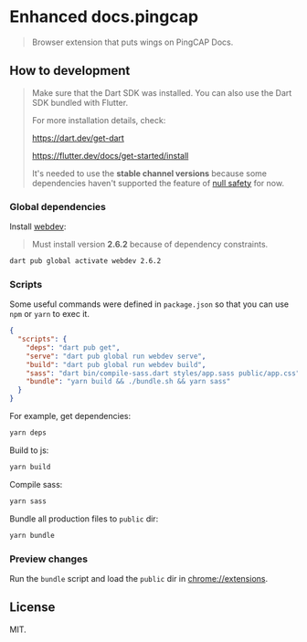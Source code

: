 # Enhanced docs.pingcap

> Browser extension that puts wings on PingCAP Docs.

## How to development

> Make sure that the Dart SDK was installed. You can also use the Dart SDK bundled with Flutter.
>
> For more installation details, check:
>
> <https://dart.dev/get-dart>
>
> <https://flutter.dev/docs/get-started/install>
>
> It's needed to use the **stable channel versions** because some dependencies haven't supported the feature of [null safety](https://medium.com/dartlang/announcing-dart-null-safety-beta-87610fee6730) for now.

### Global dependencies

Install [webdev](https://pub.dev/packages/webdev):

> Must install version **2.6.2** because of dependency constraints.

```sh
dart pub global activate webdev 2.6.2
```

### Scripts

Some useful commands were defined in `package.json` so that you can use `npm` or `yarn` to exec it.

```json
{
  "scripts": {
    "deps": "dart pub get",
    "serve": "dart pub global run webdev serve",
    "build": "dart pub global run webdev build",
    "sass": "dart bin/compile-sass.dart styles/app.sass public/app.css",
    "bundle": "yarn build && ./bundle.sh && yarn sass"
  }
}
```

For example, get dependencies:

```sh
yarn deps
```

Build to js:

```sh
yarn build
```

Compile sass:

```sh
yarn sass
```

Bundle all production files to `public` dir:

```sh
yarn bundle
```

### Preview changes

Run the `bundle` script and load the `public` dir in [chrome://extensions](chrome://extensions).

## License

MIT.
